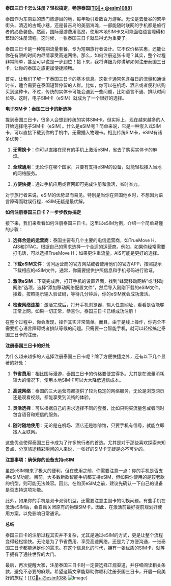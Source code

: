 **泰国三日卡怎么注册？轻松搞定，畅游泰国[[TG💪+ @esim1088](https://t.me/s/esim1088)]**

泰国作为东南亚的热门旅游目的地，每年吸引着数百万游客。无论是去曼谷的繁华街头、清迈的古城小巷，还是普吉岛的美丽海滩，一部能随时联网的手机都是旅行者的必备装备。然而，国际漫游费用高昂，使用本地SIM卡又可能面临语言障碍和繁琐的注册流程。这时候，一张泰国三日卡就显得尤为重要了。

泰国三日卡是一种短期流量套餐，专为短期旅行者设计。它不仅价格实惠，还能让你在有限的时间内尽情享受高速网络。那么，如何注册这张卡呢？其实，整个过程非常简单，甚至可以说是一步到位！接下来，我将详细为你讲解如何注册泰国三日卡，让你的泰国之旅更加便捷顺畅。

首先，让我们了解一下泰国三日卡的基本信息。这张卡通常包含每日的流量和通话时长，适合需要在泰国短暂停留的人群。比如，你可以在机场、酒店或者便利店购买到这种卡。不过，传统的实体卡可能会遇到一些问题，比如语言不通、排队时间长等。这时，电子SIM卡（eSIM）就成为了一个很好的选择。

**电子SIM卡：泰国三日卡的新选择**

提到泰国三日卡，很多人会想到传统的实体SIM卡。但实际上，现在越来越多的人开始选择电子SIM卡（eSIM）。什么是eSIM呢？简单来说，它是一种嵌入式SIM卡，可以直接下载到你的手机中，无需插入物理卡。相比传统SIM卡，eSIM有诸多优势：

1. **无需换卡**：你可以直接在现有的手机上激活eSIM，省去了购买实体卡的麻烦。
   
2. **全球通用**：无论你在哪个国家，只要有支持eSIM的设备，就能轻松接入当地的网络服务。

3. **方便快捷**：通过手机应用或官网即可完成注册和激活，省时省力。

对于旅行者来说，eSIM的优势显而易见。特别是当你在异国他乡时，不想因为语言障碍而耽误行程，eSIM无疑是最优解。

**如何注册泰国三日卡？一步步教你搞定**

接下来，我们来看看如何注册泰国三日卡。这里以eSIM为例，介绍一个简单易懂的步骤：

1. **选择合适的运营商**：泰国主要有几个主要的电信运营商，如TrueMove H、AIS和DTAC。根据自己的需求选择一个合适的运营商。例如，如果你经常需要打电话，可以选择TrueMove H；如果更注重流量，AIS可能是更好的选择。

2. **下载eSIM文件**：访问运营商的官方网站或者使用他们的官方APP，按照提示下载相应的eSIM文件。通常，你需要提供护照信息和手机号码进行验证。

3. **激活eSIM**：下载完成后，打开手机的设置界面，找到“蜂窝移动网络”或“移动网络”选项，选择“添加移动网络配置文件”，然后导入刚刚下载的eSIM文件。接着，按照提示输入验证码，等待几分钟后，你的eSIM就会成功激活。

4. **检查网络连接**：激活完成后，打开手机浏览器，输入任意网址，看看是否能够正常上网。如果一切正常，恭喜你，泰国三日卡已经成功注册！

在整个过程中，你会发现，操作其实非常简单。而且，由于是线上操作，你完全不需要担心语言障碍或者排队等候的问题。只需要一台智能手机，就可以轻松搞定泰国三日卡的注册。

**注册泰国三日卡的好处**

为什么越来越多的人选择注册泰国三日卡呢？除了方便快捷之外，还有以下几个显著的好处：

1. **节省费用**：相比国际漫游，泰国三日卡的价格要便宜得多。尤其是在流量消耗较大的情况下，使用本地SIM卡可以大大降低通信成本。

2. **高速网络**：泰国的三大运营商都提供了较为稳定的网络服务，无论是浏览网页还是观看视频，都能享受到流畅的体验。

3. **灵活选择**：可以根据自己的需求选择不同的套餐，比如只购买流量包或者同时包含语音和短信的服务。

4. **随时随地使用**：无论是在机场、酒店还是咖啡馆，只要手机有信号，就能立即接入互联网。

这些优点使得泰国三日卡成为了许多旅行者的首选。尤其是对于那些喜欢探索未知景点、分享旅途精彩瞬间的人来说，一张好的SIM卡无疑是必不可少的。

**注意事项：确保你的设备支持eSIM**

虽然eSIM带来了极大的便利，但在使用之前，你需要注意一点：你的手机是否支持eSIM功能。目前，大多数新款智能手机都支持eSIM，但如果你使用的是较老款的机型，则可能无法兼容。因此，在购买eSIM之前，建议先确认一下自己的设备是否支持这项功能。

此外，如果你的手机是双卡双待机型，还需要注意主副卡的切换问题。有些手机在激活eSIM后，会自动关闭原有的物理SIM卡。因此，在激活前最好提前规划好使用方案，以免影响日常通讯。

**总结**

泰国三日卡的注册过程其实并不复杂，尤其是通过eSIM的方式，更是让整个流程变得轻松愉快。无论是为了节省费用、享受高速网络，还是为了方便沟通，一张泰国三日卡都能满足你的需求。在这个信息化的时代，拥有一张优质的SIM卡，就等于拥有了通往世界的大门。

最后，再次提醒大家，注册泰国三日卡时一定要选择正规渠道，并仔细阅读相关条款，避免不必要的麻烦。希望这篇文章能帮助你顺利注册泰国三日卡，开启一段美好的旅程！[[TG💪+ @esim1088](https://t.me/s/esim1088) ![Image](https://i.postimg.cc/4NQfJmqS/Snipaste-2025-05-13-00-14-12.png)]